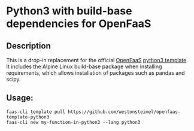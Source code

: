 # Python3 with build-base dependencies for OpenFaaS

## Description
This is a drop-in replacement for the official [OpenFaaS](https://www.openfaas.com) 
[python3 template](https://github.com/openfaas/templates/tree/master/template/python3).  
It includes the Alpine Linux build-base package when installing requirements, which allows installation
of packages such as pandas and scipy. 

## Usage:

```shell
faas-cli template pull https://github.com/westonsteimel/openfaas-template-python3
faas-cli new my-function-in-python3 --lang python3
```
